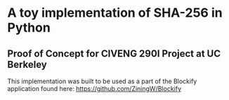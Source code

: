 # A toy implementation of SHA-256 in Python
## Proof of Concept for CIVENG 290I Project at UC Berkeley

This implementation was built to be used as a part of the Blockify application found here: https://github.com/ZiningW/Blockify
